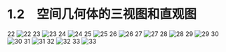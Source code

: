 # 1.2　空间几何体的三视图和直观图

22
![22](../../book/人教版高中数学A版必修2/人教版高中数学A版必修2_22.png)
23
![23](../../book/人教版高中数学A版必修2/人教版高中数学A版必修2_23.png)
24
![24](../../book/人教版高中数学A版必修2/人教版高中数学A版必修2_24.png)
25
![25](../../book/人教版高中数学A版必修2/人教版高中数学A版必修2_25.png)
26
![26](../../book/人教版高中数学A版必修2/人教版高中数学A版必修2_26.png)
27
![27](../../book/人教版高中数学A版必修2/人教版高中数学A版必修2_27.png)
28
![28](../../book/人教版高中数学A版必修2/人教版高中数学A版必修2_28.png)
29
![29](../../book/人教版高中数学A版必修2/人教版高中数学A版必修2_29.png)
30
![30](../../book/人教版高中数学A版必修2/人教版高中数学A版必修2_30.png)
31
![31](../../book/人教版高中数学A版必修2/人教版高中数学A版必修2_31.png)
32
![32](../../book/人教版高中数学A版必修2/人教版高中数学A版必修2_32.png)
33
![33](../../book/人教版高中数学A版必修2/人教版高中数学A版必修2_33.png)
